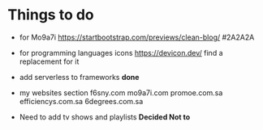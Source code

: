 # Things to do

* for Mo9a7i
  <https://startbootstrap.com/previews/clean-blog/>
  #2A2A2A
* for programming languages icons
  <https://devicon.dev/>   find a replacement for it

* add serverless to frameworks **done**

* my websites section
  f6sny.com
  mo9a7i.com
  promoe.com.sa
  efficiencys.com.sa
  6degrees.com.sa

* Need to add tv shows and playlists __Decided Not to__
